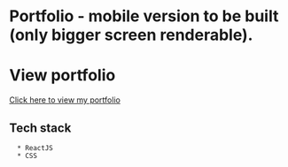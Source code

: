 #  Portfolio - mobile version to be built (only bigger screen renderable).

# View portfolio
<a href="https://ajayg51-portfolio.web.app/"> Click here to view my portfolio</a>

## Tech stack
```
  * ReactJS
  * CSS
```
